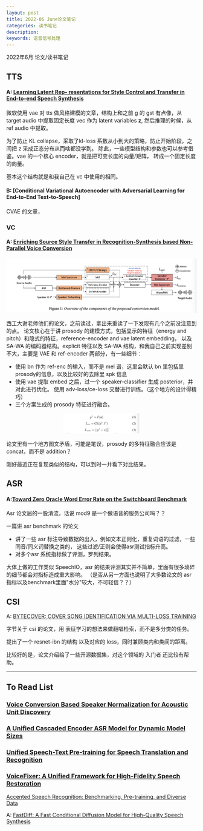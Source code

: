```yaml
---
layout: post
title: 2022-06 June论文笔记
categories: 读书笔记
description: 
keywords: 语音信号处理
---
```


2022年6月 论文/读书笔记

## TTS 

#### A: [Learning Latent Rep- resentations for Style Control and Transfer in End-to-end Speech Synthesis](https://arxiv.org/pdf/1812.04342.pdf)

微软使用 vae 对 tts 做风格建模的文章，结构上和之前 g 的 gst 有点像，从 target audio 中提取固定长度 vec 作为 latent variables **z**, 
然后推理的时候，从 ref audio 中提取。

为了防止 KL collapse，采取了kl-loss 系数从小到大的策略，防止开始阶段，之间把 z 采成正态分布从而啥都没学到。
除此，一些模型结构和参数也可以参考借鉴。vae 的一个核心 encoder，就是把可变长度的向量/矩阵，
转成一个固定长度的向量。

基本这个结构就是和我自己在 vc 中使用的相同。


#### B: [Conditional Variational Autoencoder with Adversarial Learning for End-to-End Text-to-Speech]

CVAE 的文章，

### VC

#### A: [Enriching Source Style Transfer in Recognition-Synthesis based Non-Parallel Voice Conversion](https://arxiv.org/pdf/2106.08741.pdf)

<div style="text-align: center"><img src="https://github.com/Liu-Feng-deeplearning/Liu-Feng-deeplearning.github.io/blob/master/images/posts/2022/2022-06-20-paper-img-01.png?raw=true" width="600" /></div>

西工大谢老师他们的论文，之前读过，拿出来重读了一下发现有几个之前没注意到的点。
论文核心在于讲 prosody 的建模方式，包括显示的特征（energy and pitch）和隐式的特征，reference-encoder and vae latent embedding，
以及 SA-WA 的编码器结构。explicit 特征以及 SA-WA 结构，和我自己之前实现差别不大，主要是 VAE 和 ref-encoder 两部分，有一些细节：

- 使用 bn 作为 ref-enc 的输入，而不是 mel 谱，这里会默认 bn 里包括里prosody的信息，以及比较好的去除里 spk 信息
- 使用 vae 提取 embed 之后，过一个 speaker-classifier 生成 posterior，并对此进行优化。
使用 adv-loss/ce-loss 交替进行训练。（这个地方的设计得精巧）
- 三个方案生成的 prosody 特征进行融合。
 
<div style="text-align: center"><img src="https://github.com/Liu-Feng-deeplearning/Liu-Feng-deeplearning.github.io/blob/master/images/posts/2022/2022-06-20-paper-img-02.png?raw=true" width="200" /></div>

论文里有一个地方图文矛盾，可能是笔误，prosody 的多特征融合应该是 concat，而不是 addition？

刚好最近正在复现类似的结构，可以到时一并看下对比结果。

## ASR

#### A:[Toward Zero Oracle Word Error Rate on the Switchboard Benchmark](https://arxiv.org/pdf/2206.06192.pdf)

Asr 论文届的一股清流，话说 mod9 是一个做语音的服务公司吗？？

一篇讲 asr benchmark 的论文

- 讲了一些 asr 标注导致数据的出入，例如文本正则化，重复词语的过滤，一些同音/同义词替换之类的，
这些过滤/正则会使得asr测试指标升高。
- 对多个asr 系统指标做了评测，罗列结果。 

大体上做的工作类似 SpeechIO，asr 的结果评测其实并不简单，里面有很多琐碎的细节都会对指标造成重大影响。
（是否从另一方面也说明了大多数论文的 asr 指标以及benchmark里面"水分"较大，不可轻信？？）


## CSI

A: [BYTECOVER: COVER SONG IDENTIFICATION VIA MULTI-LOSS TRAINING](https://arxiv.org/pdf/2010.14022.pdf)

字节关于 csi 的论文，用 表征学习的想法来做翻唱检索，而不是多分类的任务。

提出了一个 resnet-ibn 的结构 以及对应的 loss，同时兼顾类内和类间的距离。

比较好的是，论文介绍给了一些开源数据集，对这个领域的 入门者 还比较有帮助。

---


## To Read List

### [Voice Conversion Based Speaker Normalization for Acoustic Unit Discovery](https://arxiv.org/pdf/2105.01786.pdf)
### [A Unified Cascaded Encoder ASR Model for Dynamic Model Sizes](https://arxiv.org/pdf/2204.06164.pdf)
### [Unified Speech-Text Pre-training for Speech Translation and Recognition](https://arxiv.org/pdf/2204.05409.pdf)
### [VoiceFixer: A Unified Framework for High-Fidelity Speech Restoration]()
[Accented Speech Recognition: Benchmarking, Pre-training, and Diverse Data](https://arxiv.org/pdf/2205.08014.pdf)

A: [FastDiff: A Fast Conditional Diffusion Model for High-Quality Speech Synthesis](https://arxiv.org/pdf/2204.09934.pdf)

